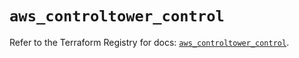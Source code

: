 # `aws_controltower_control`

Refer to the Terraform Registry for docs: [`aws_controltower_control`](https://registry.terraform.io/providers/hashicorp/aws/6.4.0/docs/resources/controltower_control).
